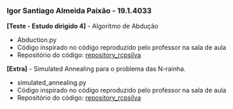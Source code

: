 ### Igor Santiago Almeida Paixão - 19.1.4033

**[Teste - Estudo dirigido 4]** - Algoritmo de Abdução 

- Abduction.py 
- Código inspirado no código reproduzido pelo professor na sala de aula
- Repositório do código: [repository_rcpsilva](https://github.com/rcpsilva/BCC325_ArtificialIntelligence/blob/main/2022-1/Logical%20Agents/logical_agents.py)

**[Extra]** - Simulated Annealing para o problema das N-rainha.

- simulated_annealing.py
- Código inspirado no código reproduzido pelo professor na sala de aula
- Repositório do código: [repository_rcpsilva](https://github.com/rcpsilva/BCC325_ArtificialIntelligence/blob/main/2022-1/Constraint%20Satisfaction%20Problems/nQueensLocalSearch.py)
